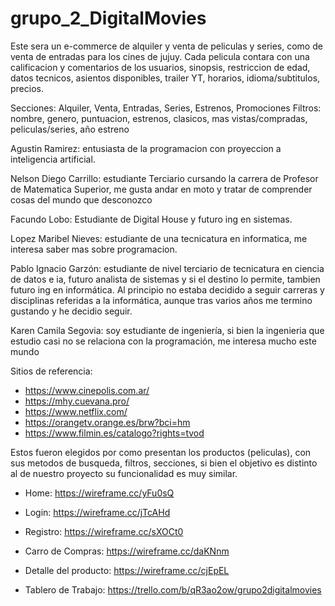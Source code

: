 # grupo_2_DigitalMovies

Este sera un e-commerce de alquiler y venta de peliculas y series, como de venta de entradas para los cines de jujuy. Cada pelicula contara con una calificacion y comentarios de los usuarios, sinopsis, restriccion de edad, datos tecnicos, asientos disponibles, trailer YT, horarios, idioma/subtitulos, precios.

Secciones: Alquiler, Venta, Entradas, Series, Estrenos, Promociones
Filtros: nombre, genero, puntuacion, estrenos, clasicos, mas vistas/compradas, peliculas/series, año estreno

Agustin Ramirez: entusiasta de la programacion con proyeccion a inteligencia artificial.

Nelson Diego Carrillo: estudiante Terciario cursando la carrera de Profesor de Matematica Superior, me gusta andar en moto y tratar de comprender cosas del mundo que desconozco

Facundo Lobo: Estudiante de Digital House y futuro ing en sistemas.

Lopez Maribel Nieves: estudiante de una tecnicatura en informatica, me interesa saber mas sobre programacion.

Pablo Ignacio Garzón: estudiante de nivel terciario de tecnicatura en ciencia de datos e ia, futuro analista de sistemas y si el destino lo permite, tambien futuro ing en informática. Al principio no estaba decidido a seguir carreras y disciplinas referidas a la informática, aunque tras varios años me termino gustando y he decidio seguir.

Karen Camila Segovia: soy estudiante de ingeniería, si bien la ingenieria que estudio casi no se relaciona con la programación, me interesa mucho este mundo 

Sitios de referencia:
* https://www.cinepolis.com.ar/
* https://mhy.cuevana.pro/
* https://www.netflix.com/
* https://orangetv.orange.es/brw?bci=hm
* https://www.filmin.es/catalogo?rights=tvod

Estos fueron elegidos por como presentan los productos (peliculas), con sus metodos de busqueda, filtros, secciones, si bien el objetivo es distinto al de nuestro proyecto su funcionalidad es muy similar.

* Home: https://wireframe.cc/yFu0sQ
* Login: https://wireframe.cc/jTcAHd
* Registro: https://wireframe.cc/sXOCt0
* Carro de Compras: https://wireframe.cc/daKNnm
* Detalle del producto: https://wireframe.cc/cjEpEL


* Tablero de Trabajo: https://trello.com/b/qR3ao2ow/grupo2digitalmovies
